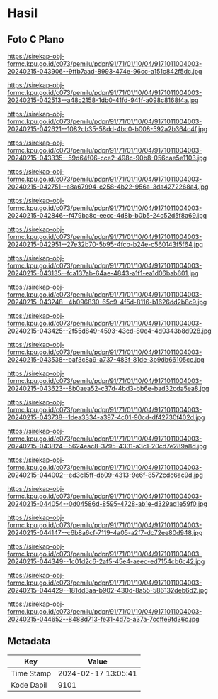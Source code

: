 # Hasil

## Foto C Plano

https://sirekap-obj-formc.kpu.go.id/c073/pemilu/pdpr/91/71/01/10/04/9171011004003-20240215-043906--9ffb7aad-8993-474e-96cc-a151c842f5dc.jpg

https://sirekap-obj-formc.kpu.go.id/c073/pemilu/pdpr/91/71/01/10/04/9171011004003-20240215-042513--a48c2158-1db0-41fd-941f-a098c8168f4a.jpg

https://sirekap-obj-formc.kpu.go.id/c073/pemilu/pdpr/91/71/01/10/04/9171011004003-20240215-042621--1082cb35-58dd-4bc0-b008-592a2b364c4f.jpg

https://sirekap-obj-formc.kpu.go.id/c073/pemilu/pdpr/91/71/01/10/04/9171011004003-20240215-043335--59d64f06-cce2-498c-90b8-056cae5e1103.jpg

https://sirekap-obj-formc.kpu.go.id/c073/pemilu/pdpr/91/71/01/10/04/9171011004003-20240215-042751--a8a67994-c258-4b22-956a-3da4272268a4.jpg

https://sirekap-obj-formc.kpu.go.id/c073/pemilu/pdpr/91/71/01/10/04/9171011004003-20240215-042846--f479ba8c-eecc-4d8b-b0b5-24c52d5f8a69.jpg

https://sirekap-obj-formc.kpu.go.id/c073/pemilu/pdpr/91/71/01/10/04/9171011004003-20240215-042951--27e32b70-5b95-4fcb-b24e-c560143f5f64.jpg

https://sirekap-obj-formc.kpu.go.id/c073/pemilu/pdpr/91/71/01/10/04/9171011004003-20240215-043135--fca137ab-64ae-4843-a1f1-ea1d06bab601.jpg

https://sirekap-obj-formc.kpu.go.id/c073/pemilu/pdpr/91/71/01/10/04/9171011004003-20240215-043248--4b096830-65c9-4f5d-8116-b1626dd2b8c9.jpg

https://sirekap-obj-formc.kpu.go.id/c073/pemilu/pdpr/91/71/01/10/04/9171011004003-20240215-043425--2f55d849-4593-43cd-80e4-4d0343b8d928.jpg

https://sirekap-obj-formc.kpu.go.id/c073/pemilu/pdpr/91/71/01/10/04/9171011004003-20240215-043538--baf3c8a9-a737-483f-81de-3b9db66105cc.jpg

https://sirekap-obj-formc.kpu.go.id/c073/pemilu/pdpr/91/71/01/10/04/9171011004003-20240215-043623--8b0aea52-c37d-4bd3-bb6e-bad32cda5ea8.jpg

https://sirekap-obj-formc.kpu.go.id/c073/pemilu/pdpr/91/71/01/10/04/9171011004003-20240215-043738--1dea3334-a397-4c01-90cd-df42730f402d.jpg

https://sirekap-obj-formc.kpu.go.id/c073/pemilu/pdpr/91/71/01/10/04/9171011004003-20240215-043824--5624eac8-3795-4331-a3c1-20cd7e289a8d.jpg

https://sirekap-obj-formc.kpu.go.id/c073/pemilu/pdpr/91/71/01/10/04/9171011004003-20240215-044002--ed3c15ff-db09-4313-9e6f-8572cdc6ac9d.jpg

https://sirekap-obj-formc.kpu.go.id/c073/pemilu/pdpr/91/71/01/10/04/9171011004003-20240215-044054--0d04586d-8595-4728-ab1e-d329ad1e59f0.jpg

https://sirekap-obj-formc.kpu.go.id/c073/pemilu/pdpr/91/71/01/10/04/9171011004003-20240215-044147--c6b8a6cf-7119-4a05-a2f7-dc72ee80d948.jpg

https://sirekap-obj-formc.kpu.go.id/c073/pemilu/pdpr/91/71/01/10/04/9171011004003-20240215-044349--1c01d2c6-2af5-45e4-aeec-ed7154cb6c42.jpg

https://sirekap-obj-formc.kpu.go.id/c073/pemilu/pdpr/91/71/01/10/04/9171011004003-20240215-044429--181dd3aa-b902-430d-8a55-586132deb6d2.jpg

https://sirekap-obj-formc.kpu.go.id/c073/pemilu/pdpr/91/71/01/10/04/9171011004003-20240215-044652--8488d713-fe31-4d7c-a37a-7ccffe9fd36c.jpg


## Metadata

| Key        | Value               |
| ---------- | ------------------- |
| Time Stamp | 2024-02-17 13:05:41 |
| Kode Dapil | 9101                |



